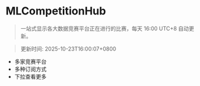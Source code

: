 # MLCompetitionHub

> 一站式显示各大数据竞赛平台正在进行的比赛，每天 16:00 UTC+8 自动更新。
  
> 更新时间: 2025-10-23T16:00:07+0800 

* 多家竞赛平台
* 多种订阅方式
* 下拉查看更多